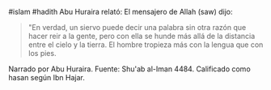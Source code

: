 #islam #hadith 
Abu Huraira relató: El mensajero de Allah (saw) dijo:

>"En verdad, un siervo puede decir una palabra sin otra razón que hacer reir a la gente, pero con ella se hunde más allá de la distancia entre el cielo y la tierra. El hombre tropieza más con la lengua que con los pies.

Narrado por Abu Huraira.
Fuente: Shu'ab al-Iman 4484.
Calificado como hasan según Ibn Hajar.